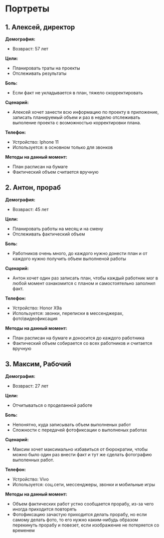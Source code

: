 # Портреты

## 1. Алексей, директор

**Демография:**
- Возвраст: 57 лет

**Цели:**
- Планировать траты на проекты
- Отслеживать результаты

**Боль:**
- Если факт не укладывается в план, тяжело скорректировать

**Сценарий:**
- Алексей хочет занести всю информацию по проекту в приложение, записать планируемый объем и раз в неделю отслеживать выполение проекта с возможностью корректировки плана.

**Телефон:**
- Устройство: Iphone 11
- Используется: в основном только для звонков

**Методы на данный момент:**
- План расписан на бумаге
- Фактический объем считается вручную

## 2. Антон, прораб

**Демография:**
- Возвраст: 45 лет

**Цели:**
- Планировать работы на месяц и на смену
- Отслеживать фактический объем

**Боль:**
- Работников очень много, до каждого нужно донести план и от каждого нужно получить объем выполненой работы

**Сценарий:**
- Антон хочет один раз записать план, чтобы каждый работник мог в любой момент ознакомится с планом и самостоятельно заполнил факт.

**Телефон:**
- Устройство: Honor X9a
- Используется: звонки, переписки в мессенджерах, фото\видеофиксация

**Методы на данный момент:**
- План расписан на бумаге и доносится до каждого работника
- Фактический объем собирается со всех работников и считается вручную

## 3. Максим, Рабочий

**Демография:**
- Возвраст: 27 лет

**Цели:**
- Отчитываться о проделанной работе

**Боль:**
- Непонятно, куда записывать объем выполненых работ
- Сложности с передачей фотофиксации о выполненых работах

**Сценарий:**
- Максим хочет максимально избавиться от бюрократии, чтобы можно было один раз внести факт и тут же сделать фотографию выполенных работ.

**Телефон:**
- Устройство: Vivo 
- Используется: соц.сети, мессенджеры, звонки и мобильные игры

**Методы на данный момент:**
- Объем фактических работ устно сообщается прорабу, из-за чего иногда приходится повторять
- Фотофиксацию зачастую приходится делать прорабу, но если самому делать фото, то его нужно каким-нибудь образом перекинуть прорабу и повезет, если изображение не потеряется со временем